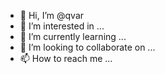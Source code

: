 - 👋 Hi, I’m @qvar
- 👀 I’m interested in ...
- 🌱 I’m currently learning ...
- 💞️ I’m looking to collaborate on ...
- 📫 How to reach me ...

<!---
qvar/qvar is a ✨ special ✨ repository because its `README.md` (this file) appears on your GitHub profile.
You can click the Preview link to take a look at your changes.
--->
